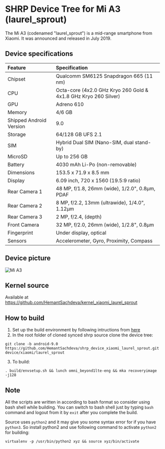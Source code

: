 
# SHRP Device Tree for Mi A3 (laurel_sprout)

The Mi A3 (codenamed "laurel_sprout") is a mid-range smartphone from Xiaomi. It was announced and released in July 2019.

## Device specifications

| Feature                 | Specification                                                   |
| :---------------------- | :---------------------------------------------------------------|
| Chipset                 | Qualcomm SM6125 Snapdragon 665 (11 nm)                          |
| CPU                     | Octa-core (4x2.0 GHz Kryo 260 Gold & 4x1.8 GHz Kryo 260 Silver) |
| GPU                     | Adreno 610                                                      |
| Memory                  | 4/6 GB                                                          |
| Shipped Android Version | 9.0                                                             |
| Storage                 | 64/128 GB UFS 2.1                                               |
| SIM                     | Hybrid Dual SIM (Nano-SIM, dual stand-by)                       |
| MicroSD                 | Up to 256 GB                                                    |
| Battery                 | 4030 mAh Li-Po (non-removable)                                  |
| Dimensions              | 153.5 x 71.9 x 8.5 mm                                           |
| Display                 | 6.09 inch, 720 x 1560 (19.5:9 ratio)                            |
| Rear Camera 1           | 48 MP, f/1.8, 26mm (wide), 1/2.0", 0.8µm, PDAF                  |
| Rear Camera 2           | 8 MP, f/2.2, 13mm (ultrawide), 1/4.0", 1.12µm                   |
| Rear Camera 3           | 2 MP, f/2.4, (depth)                                            |
| Front Camera            | 32 MP, f/2.0, 26mm (wide), 1/2.8", 0.8µm                        |
| Fingerprint             | Under display, optical                                          |
| Sensors                 | Accelerometer, Gyro, Proximity, Compass                         |

## Device picture

![Mi A3](http://i01.appmifile.com/webfile/globalimg/products/pc/mi-a3/specs2.png)

## Kernel source 
Available at https://github.com/HemantSachdeva/kernel_xiaomi_laurel_sprout

## How to build
1. Set up the build environment by following intructions from [here](https://shrp.github.io/#/guide?id=build-shrp)
2. In the root folder of cloned synced shrp source clone the device tree:
```
git clone -b android-9.0 https://github.com/HemantSachdeva/shrp_device_xiaomi_laurel_sprout.git device/xiaomi/laurel_sprout
```
3. To build:
```
. build/envsetup.sh && lunch omni_beyond1lte-eng && mka recoveryimage -j128
```

## Note
All the scripts are written in according to bash format so consider using bash shell while building.
You can switch to bash shell just by typing ```bash``` command and logout from it by ```exit``` after you complete the build.

Source uses ```python2``` and it may give you some syntax error for if you have ```python3```. So install python2 and use following command to activate ```python2``` for building: 
```
virtualenv -p /usr/bin/python2 xyz && source xyz/bin/activate
```